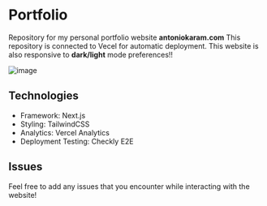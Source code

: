 # Portfolio
Repository for my personal portfolio website **antoniokaram.com**
This repository is connected to Vecel for automatic deployment.
This website is also responsive to **dark/light** mode preferences!!

![image](https://github.com/AntonioKaram/Portfolio/assets/73662395/1d9fe1f0-4132-48ea-8b4c-3c1fcf149948)

## Technologies
- Framework: Next.js
- Styling: TailwindCSS
- Analytics: Vercel Analytics
- Deployment Testing: Checkly E2E

## Issues
Feel free to add any issues that you encounter while interacting with the website!
  
